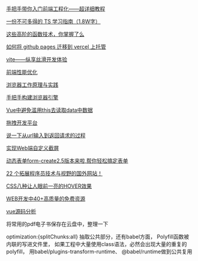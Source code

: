 [手把手带你入门前端工程化——超详细教程](https://juejin.cn/post/6892003555818143752)

[一份不可多得的 TS 学习指南（1.8W字）](https://juejin.cn/post/6872111128135073806)

[这些高阶的函数技术，你掌握了么](https://juejin.cn/post/6892886272377880583)

[如何将 github pages 迁移到 vercel 上托管](https://juejin.cn/post/6907818167687446541)

[vite——纵享丝滑开发体验](https://juejin.cn/post/6906674140792094727)

[前端性能优化](https://juejin.cn/post/6911472693405548557?utm_source=gold_browser_extension)

[浏览器工作原理与实践](https://blog.poetries.top/browser-working-principle/guide/part1/lesson01.html#%E7%BA%BF%E7%A8%8B-vs-%E8%BF%9B%E7%A8%8B)

[手把手构建浏览器引擎](https://juejin.cn/post/6914663889426726920)

[Vue中避免滥用this去读取data中数据](https://juejin.cn/post/6934911314871451685)

[拖拽开发平台](https://juejin.cn/post/6933136061044359182#heading-8)

[说一下从url输入到返回请求的过程](https://juejin.cn/post/6928677404332425223)

[实现Web端自定义截屏](https://juejin.cn/post/6924368956950052877)

[动态表单form-create2.5版本来啦,帮你轻松搞定表单](https://juejin.cn/post/6930779336530198536)

[22 个拓展程序员技术与视野的国外网站！](https://juejin.cn/post/6931728259080339469)

[CSS八种让人眼前一亮的HOVER效果](https://juejin.cn/post/6861501624993447950)

[WEB开发中40+高质量的免费资源](https://juejin.cn/post/6844904190196744205#heading-2)

[vue源码分析](https://juejin.cn/post/6942492146725290020)

将常用的pdf电子书保存在云盘中，整理一下

optimization:{splitChunks:all} 抽取公共部分，还有babel方面，
Polyfill函数被内联的写进文件里，
如果工程中大量使用class语法，必然会出现大量的重复的polyfill，
用babel/plugins-transform-runtime、 @babel/runtime做到公共复用
